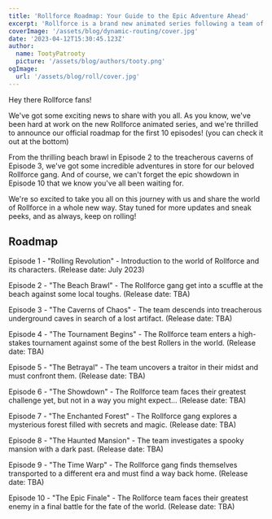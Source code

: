 ```yaml
---
title: 'Rollforce Roadmap: Your Guide to the Epic Adventure Ahead'
excerpt: 'Rollforce is a brand new animated series following a team of skilled Rollers as they navigate through the dangerous and exciting world of Rollforce. Join our heroes as they face off against tough enemies, uncover hidden secrets, and work together to save the world from destruction. With stunning animation and a captivating storyline, Rollforce is sure to be a hit among action fans everywhere. Check out our roadmap for the first 10 episodes and get ready for the ride of a lifetime!'
coverImage: '/assets/blog/dynamic-routing/cover.jpg'
date: '2023-04-12T15:30:45.123Z'
author:
  name: TootyPatrooty
  picture: '/assets/blog/authors/tooty.png'
ogImage:
  url: '/assets/blog/roll/cover.jpg'
---
```


Hey there Rollforce fans!

We've got some exciting news to share with you all. As you know, we've been hard at work on the new Rollforce animated series, and we're thrilled to announce our official roadmap for the first 10 episodes! (you can check it out at the bottom)

From the thrilling beach brawl in Episode 2 to the treacherous caverns of Episode 3, we've got some incredible adventures in store for our beloved Rollforce gang. And of course, we can't forget the epic showdown in Episode 10 that we know you've all been waiting for.

We're so excited to take you all on this journey with us and share the world of Rollforce in a whole new way. Stay tuned for more updates and sneak peeks, and as always, keep on rolling!

## Roadmap

Episode 1 - "Rolling Revolution" - Introduction to the world of Rollforce and its characters. (Release date: July 2023)

Episode 2 - "The Beach Brawl" - The Rollforce gang get into a scuffle at the beach against some local toughs. (Release date: TBA)

Episode 3 - "The Caverns of Chaos" - The team descends into treacherous underground caves in search of a lost artifact. (Release date: TBA)

Episode 4 - "The Tournament Begins" - The Rollforce team enters a high-stakes tournament against some of the best Rollers in the world. (Release date: TBA)

Episode 5 - "The Betrayal" - The team uncovers a traitor in their midst and must confront them. (Release date: TBA)

Episode 6 - "The Showdown" - The Rollforce team faces their greatest challenge yet, but not in a way you might expect... (Release date: TBA)

Episode 7 - "The Enchanted Forest" - The Rollforce gang explores a mysterious forest filled with secrets and magic. (Release date: TBA)

Episode 8 - "The Haunted Mansion" - The team investigates a spooky mansion with a dark past. (Release date: TBA)

Episode 9 - "The Time Warp" - The Rollforce gang finds themselves transported to a different era and must find a way back home. (Release date: TBA)

Episode 10 - "The Epic Finale" - The Rollforce team faces their greatest enemy in a final battle for the fate of the world. (Release date: TBA)
